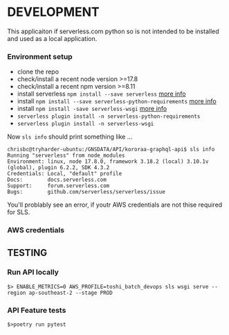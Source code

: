 # DEVELOPMENT

This applicaiton if serverless.com python so is not intended to be installed and used as a local application.


### Environment setup

 - clone the repo
 - check/install a recent node version >=17.8
 - check/install a recent npm version >=8.11
 - install serverless `npm install --save serverless` [more info]()
 - install `npm install --save serverless-python-requirements`  [more info](https://www.serverless.com/blog/serverless-python-packaging/)
 - install `npm install -save serverless-wsgi` [more info](https://www.serverless.com/plugins/serverless-wsgi)
 - `serverless plugin install -n serverless-python-requirements`
 - `serverless plugin install -n serverless-wsgi`


Now `sls info` should print something like ...

```
chrisbc@tryharder-ubuntu:/GNSDATA/API/kororaa-graphql-api$ sls info
Running "serverless" from node_modules
Environment: linux, node 17.8.0, framework 3.18.2 (local) 3.10.1v (global), plugin 6.2.2, SDK 4.3.2
Credentials: Local, "default" profile
Docs:        docs.serverless.com
Support:     forum.serverless.com
Bugs:        github.com/serverless/serverless/issue

```

You'll problably see an error, if youtr AWS credentials are not thise required for SLS.


### AWS credentials

## TESTING

### Run API locally
`$> ENABLE_METRICS=0 AWS_PROFILE=toshi_batch_devops sls wsgi serve --region ap-southeast-2 --stage PROD`


### API Feature tests
`$>poetry run pytest`





